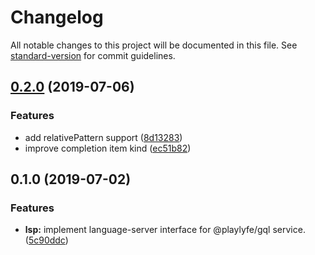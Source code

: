 # Changelog

All notable changes to this project will be documented in this file. See [standard-version](https://github.com/conventional-changelog/standard-version) for commit guidelines.

## [0.2.0](https://github.com/Mayank1791989/gql-language-server/compare/v0.1.0...v0.2.0) (2019-07-06)


### Features

* add relativePattern support ([8d13283](https://github.com/Mayank1791989/gql-language-server/commit/8d13283))
* improve completion item kind ([ec51b82](https://github.com/Mayank1791989/gql-language-server/commit/ec51b82))



## 0.1.0 (2019-07-02)


### Features

* **lsp:** implement language-server interface for @playlyfe/gql service. ([5c90ddc](https://github.com/Mayank1791989/gql-language-server/commit/5c90ddc))
